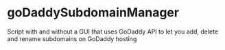 # goDaddySubdomainManager
Script with and without a GUI that uses GoDaddy API to let you add, delete and rename subdomains on GoDaddy hosting
